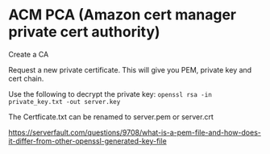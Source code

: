 # ACM PCA (Amazon cert manager private cert authority)

Create a CA 

Request a new private certificate. This will give you PEM, private key and cert chain.

Use the following to decrypt the private key:
`openssl rsa -in private_key.txt -out server.key`

The Certficate.txt can be renamed to server.pem or server.crt

https://serverfault.com/questions/9708/what-is-a-pem-file-and-how-does-it-differ-from-other-openssl-generated-key-file
